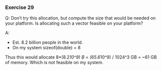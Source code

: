 ### Exercise 29


Q: Don’t try this allocation, but compute the size that would be needed on your platform. Is allocating such a vector feasible on your platform?


A:
- Est. 8.2 billion people in the world.
- On my system sizeof(double) = 8

Thus  this would allocate 8*(8.2*10^9) B = (65.6*10^9) / 1024^3 GB = ~61 GB of memory. Which is not feasible on my system.